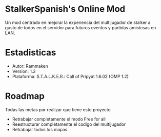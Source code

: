 # StalkerSpanish's Online Mod
Un mod centrado en mejorar la experiencia del multijugador de stalker a gusto de todos en el servidor para futuros eventos y partidas amistosas en LAN.

# Estadisticas
+ Autor: Rammaken
+ Version: 1.3
+ Plataforma: S.T.A.L.K.E.R.: Call of Pripyat 1.6.02 (OMP 1.2)

# Roadmap
Todas las metas por realizar que tiene este proyecto

+ Retrabajar completamente el modo Free for all
+ Reestructurar completamente el codigo del multijugador
+ Retrabajar todos los mapas